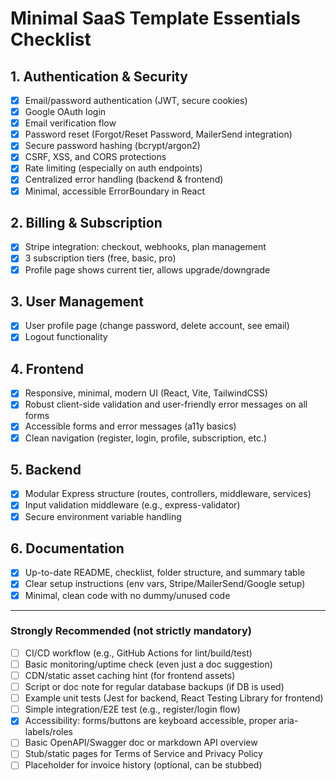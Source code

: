 # Minimal SaaS Template Essentials Checklist

## 1. Authentication & Security
- [x] Email/password authentication (JWT, secure cookies)
- [x] Google OAuth login
- [x] Email verification flow
- [x] Password reset (Forgot/Reset Password, MailerSend integration)
- [x] Secure password hashing (bcrypt/argon2)
- [x] CSRF, XSS, and CORS protections
- [x] Rate limiting (especially on auth endpoints)
- [x] Centralized error handling (backend & frontend)
- [x] Minimal, accessible ErrorBoundary in React

## 2. Billing & Subscription
- [x] Stripe integration: checkout, webhooks, plan management
- [x] 3 subscription tiers (free, basic, pro)
- [x] Profile page shows current tier, allows upgrade/downgrade

## 3. User Management
- [x] User profile page (change password, delete account, see email)
- [x] Logout functionality

## 4. Frontend
- [x] Responsive, minimal, modern UI (React, Vite, TailwindCSS)
- [x] Robust client-side validation and user-friendly error messages on all forms
- [x] Accessible forms and error messages (a11y basics)
- [x] Clean navigation (register, login, profile, subscription, etc.)

## 5. Backend
- [x] Modular Express structure (routes, controllers, middleware, services)
- [x] Input validation middleware (e.g., express-validator)
- [x] Secure environment variable handling

## 6. Documentation
- [x] Up-to-date README, checklist, folder structure, and summary table
- [x] Clear setup instructions (env vars, Stripe/MailerSend/Google setup)
- [x] Minimal, clean code with no dummy/unused code

---

### Strongly Recommended (not strictly mandatory)
- [ ] CI/CD workflow (e.g., GitHub Actions for lint/build/test)
- [ ] Basic monitoring/uptime check (even just a doc suggestion)
- [ ] CDN/static asset caching hint (for frontend assets)
- [ ] Script or doc note for regular database backups (if DB is used)
- [ ] Example unit tests (Jest for backend, React Testing Library for frontend)
- [ ] Simple integration/E2E test (e.g., register/login flow)
- [x] Accessibility: forms/buttons are keyboard accessible, proper aria-labels/roles
- [ ] Basic OpenAPI/Swagger doc or markdown API overview
- [ ] Stub/static pages for Terms of Service and Privacy Policy
- [ ] Placeholder for invoice history (optional, can be stubbed)
